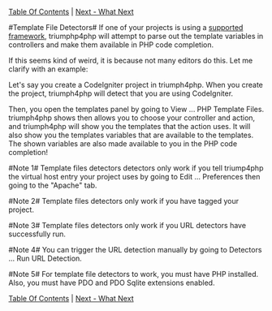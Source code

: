 [Table Of Contents](/#toc) | [Next - What Next](/what-next/)

#Template File Detectors#
If one of your projects is using a [supported framework](/framework-detection/#supported-frameworks), triumphp4php
will attempt to parse out the template variables in controllers and make them available
in PHP code completion.


If this seems kind of weird, it is because not many editors do this. Let me clarify with an
example:

Let's say you create a CodeIgniter project in triumph4php.  When you create the project,
triumph4php will detect that you are using CodeIgniter. 

Then, you open the templates panel by going to View ... PHP Template Files.  
triumph4php shows then allows you to choose your controller and action, and 
triumph4php will show you the templates that the action uses.  It will also show
you the templates variables that are available to the templates.  The shown
variables are also made available to you in the PHP code completion!


#Note 1#
Template files detectors detectors only work if you tell triump4php the virtual 
host entry your project uses by going to Edit ... Preferences then going to 
the "Apache" tab.

#Note 2#
Template files detectors only work if you have tagged your project.

#Note 3#
Template files detectors only work if you URL detectors have successfully run.

#Note 4#
You can trigger the URL detection manually by going to 
Detectors ... Run URL Detection.

#Note 5#
For template file detectors to work, you must have PHP installed.  Also, you must 
have PDO and PDO Sqlite extensions enabled.

[Table Of Contents](/#toc) | [Next - What Next](/what-next/)